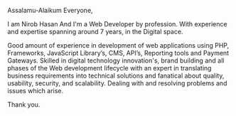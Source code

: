 Assalamu-Alaikum Everyone,

I am Nirob Hasan And I'm a Web Developer by profession. With experience and expertise spanning around 7 years, in the Digital space.

Good amount of experience in development of web applications using PHP, Frameworks, JavaScript Library’s, CMS, API’s, Reporting tools and Payment Gateways. Skilled in digital technology innovation's, brand building and all phases of the Web development lifecycle with an expert in translating business requirements into technical solutions and fanatical about quality, usability, security, and scalability. Dealing with and resolving problems and issues which arise.

Thank you.
